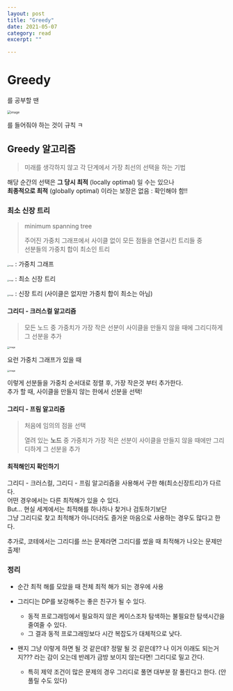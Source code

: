 ```yaml
---
layout: post
title: "Greedy" 
date: 2021-05-07
category: read 
excerpt: ""

---
```


# Greedy

를 공부할 땐

<img src="https://user-images.githubusercontent.com/28949235/117564096-38179100-b0e5-11eb-8fc5-c1dbec8cd588.png" alt="image" style="zoom:50%;" />

를 들어줘야 하는 것이 규칙 ㅋ

## Greedy 알고리즘

> 미래를 생각하지 않고 각 단계에서 가장 최선의 선택을 하는 기법

해당 순간의 선택은 **그 당시 최적** (locally optimal) 일 수는 있으나  
**최종적으로 최적** (globally optimal) 이라는 보장은 없음 : 확인해야 함!!

### 최소 신장 트리

> minimum spanning tree
>
> 주어진 가중치 그래프에서 사이클 없이 모든 점들을 연결시킨 트리들 중  
> 선분들의 가중치 합이 최소인 트리

<img src="https://user-images.githubusercontent.com/28949235/117564289-6053bf80-b0e6-11eb-999e-6525bf65e54c.png" alt="image" style="zoom:25%;" /> : 가중치 그래프

<img src="https://user-images.githubusercontent.com/28949235/117564309-73ff2600-b0e6-11eb-8811-ee02d702a64f.png" alt="image" style="zoom:25%;" /> : 최소 신장 트리

<img src="https://user-images.githubusercontent.com/28949235/117564316-782b4380-b0e6-11eb-92c2-c2ca57d0de62.png" alt="image" style="zoom:25%;" /> : 신장 트리 (사이클은 없지만 가중치 합이 최소는 아님)

#### 그리디 - 크러스컬 알고리즘

>  모든 노드 중 가중치가 가장 작은 선분이 사이클을 만들지 않을 때에 그리디하게 그 선분을 추가

<img src="https://user-images.githubusercontent.com/28949235/117564464-1f0fdf80-b0e7-11eb-8f2c-0f8aec48621f.png" alt="image" style="zoom:33%;" />

요런 가중치 그래프가 있을 때

<img src="https://user-images.githubusercontent.com/28949235/117564457-1919fe80-b0e7-11eb-9fe2-0fdc6eaa01c4.png" alt="image" style="zoom:33%;" />

이렇게 선분들을 가중치 순서대로 정렬 후, 가장 작은것 부터 추가한다.  
추가 할 때, 사이클을 만들지 않는 한에서 선분을 선택!

#### 그리디 - 프림 알고리즘

> 처음에 임의의 점을 선택
>
> 열려 있는 **노드** 중 가중치가 가장 적은 선분이 사이클을 만들지 않을 때에만 그리디하게 그 선분을 추가

#### 최적해인지 확인하기

그리디 - 크러스컬, 그리디 - 프림 알고리즘을 사용해서 구한 해(최소신장트리)가 다르다.  
어떤 경우에서는 다른 최적해가 있을 수 있다.  
But... 현실 세계에서는 최적해를 하나하나 찾거나 검토하기보단  
그냥 그리디로 찾고 최적해가 아니더라도 즐거운 마음으로 사용하는 경우도 많다고 한다.

추가로, 코테에서는 그리디를 쓰는 문제라면 그리디를 썼을 때 최적해가 나오는 문제만 출제!

### 정리

* 순간 최적 해를 모았을 때 전체 최적 해가 되는 경우에 사용
* 그리디는 DP를 보강해주는 좋은 친구가 될 수 있다.
  * 동적 프로그래밍에서 필요하지 않은 케이스조차 탐색하는 불필요한 탐색시간을 줄여줄 수 있다.
  * 그 결과 동적 프로그래밍보다 시간 복잡도가 대체적으로 낮다.

* 왠지 그냥 이렇게 하면 될 것 같은데? 정말 될 것 같은데?? 나 이거 이래도 되는거지??? 라는 감이 오는데 반례가 금방 보이지 않는다면! 그리디로 밀고 간다.
  - 특히 제약 조건이 많은 문제의 경우 그리디로 풀면 대부분 잘 풀린다고 한다. (안 풀릴 수도 있다)

